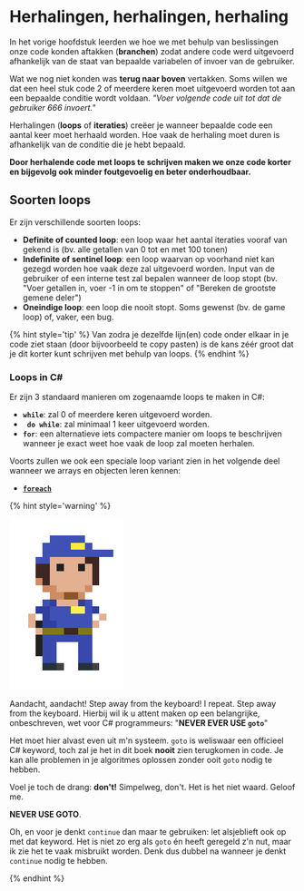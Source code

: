 # Herhalingen, herhalingen, herhaling

In het vorige hoofdstuk leerden we hoe we met behulp van beslissingen onze code konden aftakken (**branchen**) zodat andere code werd uitgevoerd afhankelijk van de staat van bepaalde variabelen of invoer van de gebruiker. 

Wat we nog niet konden was **terug naar boven** vertakken. Soms willen we dat een heel stuk code 2 of meerdere keren moet uitgevoerd worden tot aan een bepaalde conditie wordt voldaan. *"Voer volgende code uit tot dat de gebruiker 666 invoert."* 

Herhalingen (**loops** of **iteraties**) creëer je wanneer bepaalde code een aantal keer moet herhaald worden. Hoe vaak de herhaling moet duren is afhankelijk van de conditie die je hebt bepaald. 

**Door herhalende code met loops te schrijven maken we onze code korter en bijgevolg ook minder foutgevoelig en beter onderhoudbaar.**


## Soorten loops

Er zijn verschillende soorten loops:
* **Definite of counted loop**: een loop waar het aantal iteraties vooraf van gekend is (bv. alle getallen van 0 tot en met 100 tonen)
* **Indefinite of sentinel loop**: een loop waarvan op voorhand niet kan gezegd worden hoe vaak deze zal uitgevoerd worden. Input van de gebruiker of een interne test zal bepalen wanneer de loop stopt (bv. "Voer getallen in, voer -1 in om te stoppen" of "Bereken de grootste gemene deler")
* **Oneindige loop**: een loop die nooit stopt. Soms gewenst (bv. de game loop) of, vaker, een bug.

{% hint style='tip' %}
Van zodra je dezelfde lijn(en) code onder elkaar in je code ziet staan (door bijvoorbeeld te copy pasten) is de kans zéér groot dat je dit korter kunt schrijven met behulp van loops.
{% endhint %}


### Loops in C#
Er zijn 3 standaard manieren om zogenaamde loops te maken in C#:
* **``while``**: zal 0 of meerdere keren uitgevoerd worden.
* **`` do while``**: zal minimaal 1 keer uitgevoerd worden.
* **``for``**: een alternatieve iets compactere manier om loops te beschrijven wanneer je exact weet hoe vaak de loop zal moeten herhalen.

Voorts zullen we ook een speciale loop variant zien in het volgende deel wanneer we arrays en objecten leren kennen:
* [**``foreach``**](../11_arraysvanklassen/3_foreach.md)


<!---NOBOOKSTART--->
{% hint style='warning' %}
<!---NOBOOKEND--->
<!---{aside}--->
<!--- {float:right, width:50%} --->
![](../assets/gotopolice.png)

Aandacht, aandacht! Step away from the keyboard! I repeat. Step away from the keyboard.  Hierbij wil ik u attent maken op een belangrijke, onbeschreven, wet voor C# programmeurs: "**NEVER EVER USE ``goto``**"

Het moet hier alvast even uit m'n systeem. ``goto`` is weliswaar een officieel C# keyword, toch zal je het in dit boek **nooit** zien terugkomen in code. Je kan alle problemen in je algoritmes oplossen zonder ooit ``goto`` nodig te hebben. 

Voel je toch de drang: **don't!** Simpelweg, don't. Het is het niet waard. Geloof me.

**NEVER USE GOTO**.

Oh, en voor je denkt ``continue`` dan maar te gebruiken: let alsjeblieft ook op met dat keyword. Het is niet zo erg als ``goto`` én heeft geregeld z'n nut, maar ik zie het te vaak misbruikt worden. Denk dus dubbel na wanneer je denkt ``continue`` nodig te hebben.
<!---{/aside}--->
<!---NOBOOKSTART--->
{% endhint %}
<!---NOBOOKEND--->






















